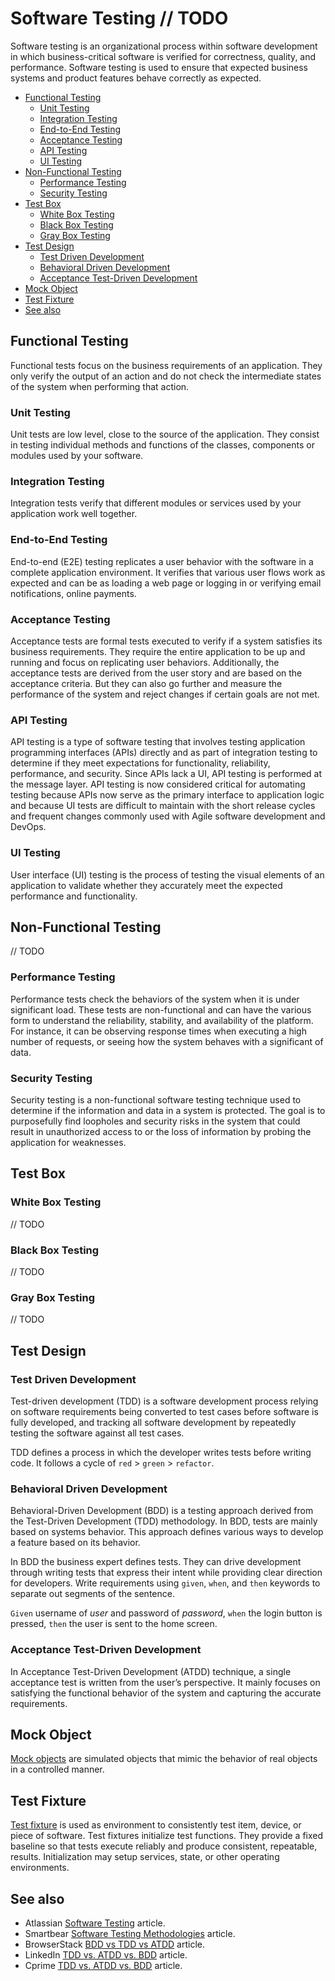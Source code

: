 # Software Testing // TODO

Software testing is an organizational process within software development in which business-critical software is verified for correctness, quality, and performance. Software testing is used to ensure that expected business systems and product features behave correctly as expected.

- [Functional Testing](#functional-testing)
  - [Unit Testing](#unit-testing)
  - [Integration Testing](#integration-testing)
  - [End-to-End Testing](#end-to-end-testing)
  - [Acceptance Testing](#acceptance-testing)
  - [API Testing](#api-testing)
  - [UI Testing](#ui-testing)
- [Non-Functional Testing](#non-functional-testing)
  - [Performance Testing](#performance-testing)
  - [Security Testing](#security-testing)
- [Test Box](#test-box)
  - [White Box Testing](#white-box-testing)
  - [Black Box Testing](#black-box-testing)
  - [Gray Box Testing](#gray-box-testing)
- [Test Design](#test-design)
  - [Test Driven Development](#test-driven-development)
  - [Behavioral Driven Development](#behavioral-driven-development)
  - [Acceptance Test-Driven Development](#acceptance-test-driven-development)
- [Mock Object](#mock-object)
- [Test Fixture](#test-fixture)
- [See also](#see-also)

## Functional Testing

Functional tests focus on the business requirements of an application. They only verify the output of an action and do not check the intermediate states of the system when performing that action.

### Unit Testing

Unit tests are low level, close to the source of the application. They consist in testing individual methods and functions of the classes, components or modules used by your software.

### Integration Testing

Integration tests verify that different modules or services used by your application work well together.

### End-to-End Testing

End-to-end (E2E) testing replicates a user behavior with the software in a complete application environment. It verifies that various user flows work as expected and can be as loading a web page or logging in or verifying email notifications, online payments.

### Acceptance Testing

Acceptance tests are formal tests executed to verify if a system satisfies its business requirements. They require the entire application to be up and running and focus on replicating user behaviors. Additionally, the acceptance tests are derived from the user story and are based on the acceptance criteria. But they can also go further and measure the performance of the system and reject changes if certain goals are not met.

### API Testing

API testing is a type of software testing that involves testing application programming interfaces (APIs) directly and as part of integration testing to determine if they meet expectations for functionality, reliability, performance, and security. Since APIs lack a UI, API testing is performed at the message layer. API testing is now considered critical for automating testing because APIs now serve as the primary interface to application logic and because UI tests are difficult to maintain with the short release cycles and frequent changes commonly used with Agile software development and DevOps.

### UI Testing

User interface (UI) testing is the process of testing the visual elements of an application to validate whether they accurately meet the expected performance and functionality.

## Non-Functional Testing

// TODO

### Performance Testing

Performance tests check the behaviors of the system when it is under significant load. These tests are non-functional and can have the various form to understand the reliability, stability, and availability of the platform. For instance, it can be observing response times when executing a high number of requests, or seeing how the system behaves with a significant of data.

### Security Testing

Security testing is a non-functional software testing technique used to determine if the information and data in a system is protected. The goal is to purposefully find loopholes and security risks in the system that could result in unauthorized access to or the loss of information by probing the application for weaknesses.

## Test Box

### White Box Testing

// TODO

### Black Box Testing

// TODO

### Gray Box Testing

// TODO

## Test Design

### Test Driven Development

Test-driven development (TDD) is a software development process relying on software requirements being converted to test cases before software is fully developed, and tracking all software development by repeatedly testing the software against all test cases.

TDD defines a process in which the developer writes tests before writing code. It follows a cycle of `red` > `green` > `refactor`.

### Behavioral Driven Development

Behavioral-Driven Development (BDD) is a testing approach derived from the Test-Driven Development (TDD) methodology. In BDD, tests are mainly based on systems behavior. This approach defines various ways to develop a feature based on its behavior.

In BDD the business expert defines tests. They can drive development through writing tests that express their intent while providing clear direction for developers. Write requirements using `given`, `when`, and `then` keywords to separate out segments of the sentence.

`Given` username of  _user_ and password of _password_, `when` the login button is pressed, `then` the user is sent to the home screen.

### Acceptance Test-Driven Development

In Acceptance Test-Driven Development (ATDD) technique, a single acceptance test is written from the user’s perspective. It mainly focuses on satisfying the functional behavior of the system and capturing the accurate requirements.

## Mock Object

[Mock objects](https://code-craftsmanship-saturdays.gitbook.io/software-testing-fundamentals/mocking) are simulated objects that mimic the behavior of real objects in a controlled manner.

## Test Fixture

[Test fixture](https://code-craftsmanship-saturdays.gitbook.io/software-testing-fundamentals/test-fixtures) is used as environment to consistently test item, device, or piece of software. Test fixtures initialize test functions. They provide a fixed baseline so that tests execute reliably and produce consistent, repeatable, results. Initialization may setup services, state, or other operating environments.

## See also

- Atlassian [Software Testing](https://www.atlassian.com/continuous-delivery/software-testing/types-of-software-testing) article.
- Smartbear [Software Testing Methodologies](https://smartbear.com/learn/automated-testing/software-testing-methodologies/) article.
- BrowserStack [BDD vs TDD vs ATDD](https://www.browserstack.com/guide/tdd-vs-bdd-vs-atdd) article.
- LinkedIn [TDD vs. ATDD vs. BDD](https://www.linkedin.com/pulse/tdd-vs-atdd-bdd-vahid-farahmandian) article.
- Cprime [TDD vs. ATDD vs. BDD](https://www.cprime.com/resources/blog/tdd-vs-bdd-vs-atdd/) article.
